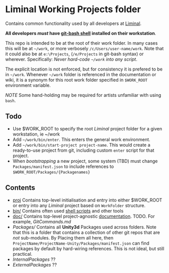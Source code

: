 # Liminal Working Projects folder
Contains common functionality used by all developers at [Liminal](www.liminalvr.com).

**All developers _must_ have [git-bash shell](https://gitforwindows.org/) installed on their workstation**.

This repo is intended to be at the root of their work folder. In many cases this will be at `~/work`, or more verbosely `/c/Users/user-name/work`. Note that it could also be at `e:\Projects`, (`/e/Projects` in git-bash syntax) or wherever. Specifically: *Never hard-code `~/work` into any script*. 

The explicit location is not enforced, but for consistency it is prefered to be in `~/work`. Whenever `~/work` folder is referenced in the documentation or wiki, it is a synonym for this root work folder specified in `$WORK_ROOT` environment variable.

*NOTE* Some hand-holding may be required for artists unfamiliar with using `bash`.

## Todo
* Use $WORK\_ROOT to specify the root _Liminal_ project folder for a given workstation, ie ~/work
* Add `~/work/bin/enter`. This enters the general work environment.
* Add `~/work/bin/start-project project-name`. This would create a ready-to-use project from git, including custom `enter` script for that project.
* When *bootstrapping* a new project, some system (TBD) must change `Packages/manifest.json` to include references to `$WORK_ROOT/Packages/{Packagenames}`

## Contents
* [proj](.proj) Contains top-level initialisation and entry into either $WORK_ROOT or entry into any _Liminal_ project based on `WorkFolder` structure.
* [bin/](bin) Contains often used [shell scripts](bin/Readme.md) and other tools
* [doc/](doc) Contains top-level project-agnostic [documentation](doc/Readme.md). TODO. For example, *GitCommands.md*
* _Packages/_ Contains all **Unity3d** Packages used across folders. Note that this is a folder that contains a collection of other git repos that are *not* sub-modules. By Placing them all here, then `ProjectName/ProjectName-Unity/Packages/manifest.json` can find packages by default by hard-wiring references. This is not ideal, but still practical.
* _InternalPackages_ ??
* _ExternalPackages_ ??
